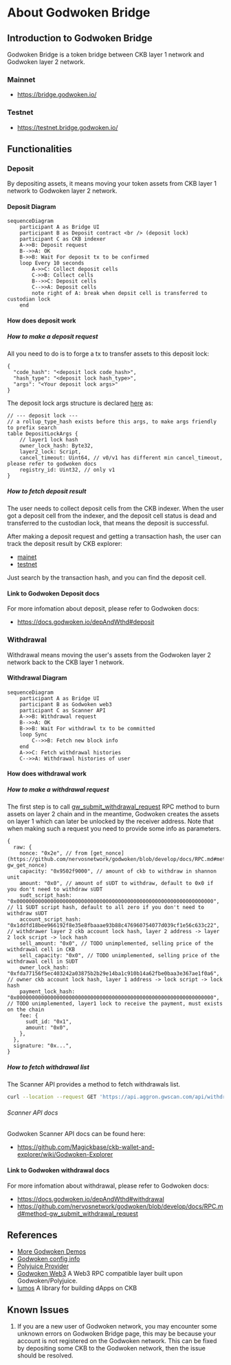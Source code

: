 # About Godwoken Bridge

## Introduction to Godwoken Bridge

Godwoken Bridge is a token bridge between CKB layer 1 network and Godwoken layer 2 network.

### Mainnet

- https://bridge.godwoken.io/

### Testnet

- https://testnet.bridge.godwoken.io/

## Functionalities

### Deposit

By depositing assets, it means moving your token assets from CKB layer 1 network to Godwoken layer 2 network.

#### Deposit Diagram

```mermaid
sequenceDiagram
    participant A as Bridge UI
    participant B as Deposit contract <br /> (deposit lock)
    participant C as CKB indexer
    A->>B: Deposit request
    B-->>A: OK
    B->>B: Wait For deposit tx to be confirmed
    loop Every 10 seconds
        A->>C: Collect deposit cells
        C->>B: Collect cells
        B-->>C: Deposit cells
        C-->>A: Deposit cells
        note right of A: break when depsit cell is transferred to custodian lock
    end
```

#### How does deposit work

##### How to make a deposit request

All you need to do is to forge a tx to transfer assets to this deposit lock:

```json5
{
  "code_hash": "<deposit lock code_hash>",
  "hash_type": "<deposit lock hash_type>",
  "args": "<Your deposit lock args>"
}
```

The deposit lock args structure is declared [here](https://github.com/nervosnetwork/godwoken/blob/develop/crates/types/schemas/godwoken.mol#L175-L183) as:

```json5
// --- deposit lock ---
// a rollup_type_hash exists before this args, to make args friendly to prefix search
table DepositLockArgs {
    // layer1 lock hash
    owner_lock_hash: Byte32,
    layer2_lock: Script,
    cancel_timeout: Uint64, // v0/v1 has different min cancel_timeout, please refer to godwoken docs
    registry_id: Uint32, // only v1
}
```

##### How to fetch deposit result

The user needs to collect deposit cells from the CKB indexer. When the user got a deposit cell from the indexer, and the deposit cell status is dead and transferred to the custodian lock, that means the deposit is successful.

After making a deposit request and getting a transaction hash, the user can track the deposit result by CKB explorer:

- [mainet](https://explorer.nervos.org/)
- [testnet](https://pudge.explorer.nervos.org/)

Just search by the transaction hash, and you can find the deposit cell.

#### Link to Godwoken Deposit docs

For more infomation about deposit, please refer to Godwoken docs:

- https://docs.godwoken.io/depAndWthd#deposit

### Withdrawal

Withdrawal means moving the user's assets from the Godwoken layer 2 network back to the CKB layer 1 network.

#### Withdrawal Diagram

```mermaid
sequenceDiagram
    participant A as Bridge UI
    participant B as Godwoken web3
    participant C as Scanner API
    A->>B: Withdrawal request
    B-->>A: OK
    B->>B: Wait For withdrawl tx to be committed
    loop Sync
        C-->>B: Fetch new block info
    end
    A->>C: Fetch withdrawal histories
    C-->>A: Withdrawal histories of user
```

#### How does withdrawal work

##### How to make a withdrawal request

The first step is to call [gw_submit_withdrawal_request](https://github.com/nervosnetwork/godwoken/blob/develop/docs/RPC.md#method-gw_submit_withdrawal_request) RPC method to burn assets on layer 2 chain
and in the meantime, Godwoken creates the assets on layer 1 which can later be unlocked by the receiver address.
Note that when making such a request you need to provide some info as parameters.

```json5
{
  raw: {
    nonce: "0x2e", // from [get_nonce](https://github.com/nervosnetwork/godwoken/blob/develop/docs/RPC.md#method-gw_get_nonce)
    capacity: "0x9502f9000", // amount of ckb to withdraw in shannon unit
    amount: "0x0", // amount of sUDT to withdraw, default to 0x0 if you don't need to withdraw sUDT
    sudt_script_hash: "0x0000000000000000000000000000000000000000000000000000000000000000", // l1 SUDT script hash, default to all zero if you don't need to withdraw sUDT
    account_script_hash: "0x1ddfd18bee966192f8e35e8fbaaae93b88c476960754077d039cf1e56c633c22", // withdrawer layer 2 ckb account lock hash, layer 2 address -> layer 2 lock script -> lock hash
    sell_amount: "0x0", // TODO unimplemented, selling price of the withdrawal cell in CKB
    sell_capacity: "0x0", // TODO unimplemented, selling price of the withdrawal cell in SUDT
    owner_lock_hash: "0xfda77156f5ec403242a03875b2b29e14ba1c910b14a62fbe0baa3e367ae1f0a6", // owner ckb account lock hash, layer 1 address -> lock script -> lock hash
    payment_lock_hash: "0x0000000000000000000000000000000000000000000000000000000000000000", // TODO unimplemented, layer1 lock to receive the payment, must exists on the chain
    fee: {
      sudt_id: "0x1",
      amount: "0x0",
    },
  },
  signature: "0x...",
}
```

##### How to fetch withdrawal list

The Scanner API provides a method to fetch withdrawals list.

```sh
curl --location --request GET 'https://api.aggron.gwscan.com/api/withdrawal_histories?owner_lock_hash=<Your Owner Lock Hash>'
```

###### Scanner API docs

Godwoken Scanner API docs can be found here:

- https://github.com/Magickbase/ckb-wallet-and-explorer/wiki/Godwoken-Explorer

#### Link to Godwoken withdrawal docs

For more infomation about withdrawal, please refer to Godwoken docs:

- https://docs.godwoken.io/depAndWthd#withdrawal
- https://github.com/nervosnetwork/godwoken/blob/develop/docs/RPC.md#method-gw_submit_withdrawal_request

## References

- [More Godwoken Demos](https://github.com/classicalliu/gw-demos)
- [Godwoken config info](https://github.com/nervosnetwork/godwoken-info/)
- [Polyjuice Provider](https://github.com/nervosnetwork/polyjuice-provider)
- [Godwoken Web3](https://github.com/nervosnetwork/godwoken-web3#godwoken-web3-api) A Web3 RPC compatible layer built upon Godwoken/Polyjuice.
- [lumos](https://github.com/nervosnetwork/lumos) A library for building dApps on CKB

## Known Issues

1. If you are a new user of Godwoken network, you may encounter some unknown errors on Godwoken Bridge page, this may be because your account is not registered on the Godwoken network. This can be fixed by depositing some CKB to the Godwoken network, then the issue should be resolved. 
